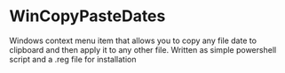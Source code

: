 # WinCopyPasteDates
Windows context menu item that allows you to copy any file date to clipboard and then apply it to any other file.
Written as simple powershell script and a .reg file for installation
